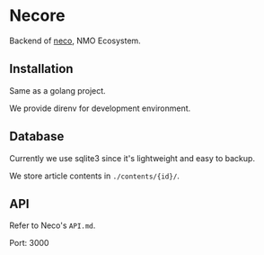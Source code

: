 # Necore

Backend of [neco](https://github.com/EntropyGenerator/neco), NMO Ecosystem.

## Installation

Same as a golang project.

We provide direnv for development environment.

## Database

Currently we use sqlite3 since it's lightweight and easy to backup.

We store article contents in `./contents/{id}/`.

## API

Refer to Neco's `API.md`.

Port: 3000